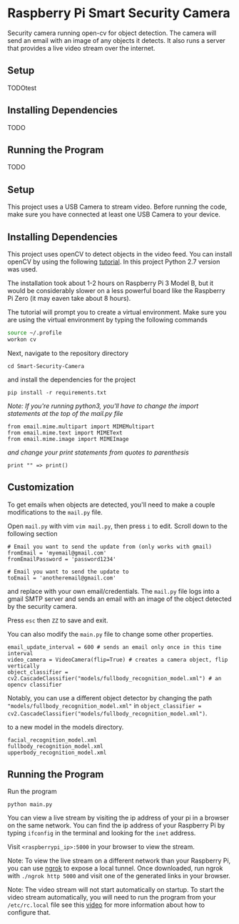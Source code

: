 # Raspberry Pi Smart Security Camera
Security camera running open-cv for object detection. The camera will send an email with an image of any objects it detects. It also runs a server that provides a live video stream over the internet.


## Setup

TODOtest

## Installing Dependencies

TODO

## Running the Program

TODO

## Setup

This project uses a USB Camera to stream video. Before running the code, make sure you have connected at least one USB Camera to your device.


## Installing Dependencies

This project uses openCV to detect objects in the video feed. You can install openCV by using the following [tutorial](http://www.pyimagesearch.com/2016/04/18/install-guide-raspberry-pi-3-raspbian-jessie-opencv-3/). In this project Python 2.7 version was used.

The installation took about 1-2 hours on Raspberry Pi 3 Model B, but it would be considerably slower on a less powerful board like the Raspberry Pi Zero (it may eaven take about 8 hours).

The tutorial will prompt you to create a virtual environment. Make sure you are using the virtual environment by typing the following commands

```bash
source ~/.profile
workon cv
```

Next, navigate to the repository directory

```
cd Smart-Security-Camera
```

and install the dependencies for the project

```
pip install -r requirements.txt
```

*Note: If you're running python3, you'll have to change the import statements at the top of the mail.py file*

```
from email.mime.multipart import MIMEMultipart
from email.mime.text import MIMEText
from email.mime.image import MIMEImage
```
*and change your print statements from quotes to parenthesis*

```
print "" => print()
```

## Customization

To get emails when objects are detected, you'll need to make a couple modifications to the `mail.py` file.

Open `mail.py` with vim `vim mail.py`, then press `i` to edit. Scroll down to the following section

```
# Email you want to send the update from (only works with gmail)
fromEmail = 'myemail@gmail.com'
fromEmailPassword = 'password1234'

# Email you want to send the update to
toEmail = 'anotheremail@gmail.com'
```
and replace with your own email/credentials. The `mail.py` file logs into a gmail SMTP server and sends an email with an image of the object detected by the security camera. 

Press `esc` then `ZZ` to save and exit.

You can also modify the `main.py` file to change some other properties.

```
email_update_interval = 600 # sends an email only once in this time interval
video_camera = VideoCamera(flip=True) # creates a camera object, flip vertically
object_classifier = cv2.CascadeClassifier("models/fullbody_recognition_model.xml") # an opencv classifier
```
Notably, you can use a different object detector by changing the path `"models/fullbody_recognition_model.xml"` in `object_classifier = cv2.CascadeClassifier("models/fullbody_recognition_model.xml")`.

to a new model in the models directory.

```
facial_recognition_model.xml
fullbody_recognition_model.xml
upperbody_recognition_model.xml
```

## Running the Program

Run the program

```
python main.py
```

You can view a live stream by visiting the ip address of your pi in a browser on the same network. You can find the ip address of your Raspberry Pi by typing `ifconfig` in the terminal and looking for the `inet` address. 

Visit `<raspberrypi_ip>:5000` in your browser to view the stream.

Note: To view the live stream on a different network than your Raspberry Pi, you can use [ngrok](https://ngrok.com/) to expose a local tunnel. Once downloaded, run ngrok with `./ngrok http 5000` and visit one of the generated links in your browser.

Note: The video stream will not start automatically on startup. To start the video stream automatically, you will need to run the program  from your `/etc/rc.local` file see this [video](https://youtu.be/51dg2MsYHns?t=7m4s) for more information about how to configure that.

